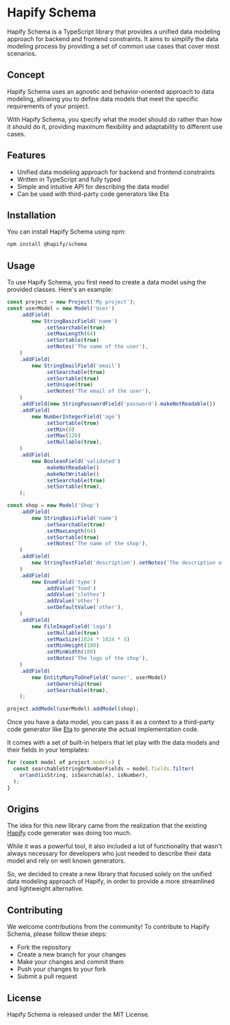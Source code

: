 # Hapify Schema

Hapify Schema is a TypeScript library that provides a unified data modeling approach for backend and frontend constraints.
It aims to simplify the data modeling process by providing a set of common use cases that cover most scenarios.

## Concept

Hapify Schema uses an agnostic and behavior-oriented approach to data modeling,
allowing you to define data models that meet the specific requirements of your project.

With Hapify Schema, you specify what the model should do rather than how it should do it,
providing maximum flexibility and adaptability to different use cases.

## Features

- Unified data modeling approach for backend and frontend constraints
- Written in TypeScript and fully typed
- Simple and intuitive API for describing the data model
- Can be used with third-party code generators like Eta

## Installation

You can install Hapify Schema using npm:

```bash
npm install @hapify/schema
```

## Usage

To use Hapify Schema, you first need to create a data model using the provided classes. Here's an example:

```typescript
const project = new Project('My project');
const userModel = new Model('User')
    .addField(
        new StringBasicField('name')
            .setSearchable(true)
            .setMaxLength(64)
            .setSortable(true)
            .setNotes('The name of the user'),
    )
    .addField(
        new StringEmailField('email')
            .setSearchable(true)
            .setSortable(true)
            .setUnique(true)
            .setNotes('The email of the user'),
    )
    .addField(new StringPasswordField('password').makeNotReadable())
    .addField(
        new NumberIntegerField('age')
            .setSortable(true)
            .setMin(0)
            .setMax(120)
            .setNullable(true),
    )
    .addField(
        new BooleanField('validated')
            .makeNotReadable()
            .makeNotWritable()
            .setSearchable(true)
            .setSortable(true),
    );

const shop = new Model('Shop')
    .addField(
        new StringBasicField('name')
            .setSearchable(true)
            .setMaxLength(64)
            .setSortable(true)
            .setNotes('The name of the shop'),
    )
    .addField(
        new StringTextField('description').setNotes('The description of the shop'),
    )
    .addField(
        new EnumField('type')
            .addValue('food')
            .addValue('clothes')
            .addValue('other')
            .setDefaultValue('other'),
    )
    .addField(
        new FileImageField('logo')
            .setNullable(true)
            .setMaxSize(1024 * 1024 * 5)
            .setMinHeight(100)
            .setMinWidth(100)
            .setNotes('The logo of the shop'),
    )
    .addField(
        new EntityManyToOneField('owner', userModel)
            .setOwnership(true)
            .setSearchable(true),
    );

project.addModel(userModel).addModel(shop);
```

Once you have a data model, you can pass it as a context to a third-party code generator like [Eta](https://eta.js.org/) to generate the actual implementation code.

It comes with a set of built-in helpers that let play with the data models and their fields in your templates:

```typescript
for (const model of project.models) {
  const searchableStringOrNumberFields = model.fields.filter(
    or(and(isString, isSearchable), isNumber),
  );
}
```

## Origins

The idea for this new library came from the realization that the existing [Hapify](https://github.com/hapify/hapify) code generator was doing too much.

While it was a powerful tool, it also included a lot of functionality that wasn't always necessary for developers who just needed to describe their data model and rely on well known generators.

So, we decided to create a new library that focused solely on the unified data modeling approach of Hapify, in order to provide a more streamlined and lightweight alternative.

## Contributing

We welcome contributions from the community! To contribute to Hapify Schema, please follow these steps:

- Fork the repository
- Create a new branch for your changes
- Make your changes and commit them
- Push your changes to your fork
- Submit a pull request

## License

Hapify Schema is released under the MIT License.
